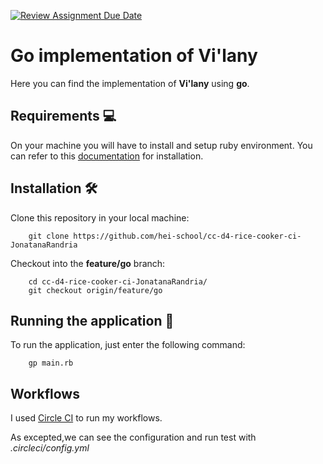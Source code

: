 [![Review Assignment Due Date](https://classroom.github.com/assets/deadline-readme-button-24ddc0f5d75046c5622901739e7c5dd533143b0c8e959d652212380cedb1ea36.svg)](https://classroom.github.com/a/PHq8Kfj_)

# Go implementation of Vi'lany

Here you can find the implementation of __Vi'lany__ using __go__.

## Requirements :computer:

On your machine you will have to install and setup ruby environment. You can refer to this [documentation](https://www.ruby-lang.org/fr/documentation/installation/) for installation.

## Installation :hammer_and_wrench:
Clone this repository in your local machine:
```shell
    git clone https://github.com/hei-school/cc-d4-rice-cooker-ci-JonatanaRandria
```

Checkout into the __feature/go__ branch:
```shell
    cd cc-d4-rice-cooker-ci-JonatanaRandria/
    git checkout origin/feature/go
```

## Running the application :flight_departure:

To run the application, just enter the following command: 
```sheel
    gp main.rb
```


## Workflows
I used [Circle CI](https://circleci.com/) to run my workflows.

As excepted,we can see the configuration and run test with  _.circleci/config.yml_